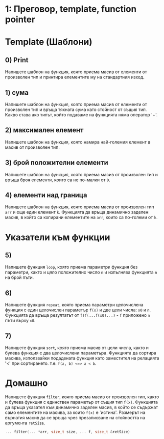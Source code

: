 # 1: Преговор, template, function pointer

# Template (Шаблони)

## 0) Print

Напишете шаблон на функция, която приема масив от елементи от произволен тип и принтира елементите му на стандартния изход.

## 1) сума

Напишете шаблон на функция, която приема масив от елементи от произволен тип и връща тяхната сума като стойност от същия тип. 
Какво става ако типът, който подаваме на функцията няма оператор '+'.

## 2) максимален елемент

Напишете шаблон на функция, която намира най-големия елемент в масив от произволен тип.

## 3) брой положителни елементи

Напишете шаблон на функция, която приема масив от произволен тип и връща броя елементи, които са не по-малки от `0`.

## 4) елементи над граница

Напишете шаблон на функция, която приема масив от произволен тип `arr` и още един елемент `k`. Функцията да връща динамично заделен масив, в който са копирани елементите на `arr`, които са по-големи от `k`.

# Указатели към функции

## 5) 
Напишете функция `loop`, която приема параметри функция без параметри, както и цяло положително число `n` и изпълнява функцията `n` на брой пъти.
## 6) 
Напишете функция `repeat`, която приема параметри целочислена функция с един целочислен параметър `f(x)` и две цели числа: `x0` и `n`. Функцията да връща резултатът от `f(f(...f(x0)...)` - `f` приложено `n` пъти върху `x0`.

## 7) 
Напишете функция `sort`, която приема масив от цели числа, както и булева функция с два целочислени параметъра. Функцията да сортира масива, използвайки подадената функция като заместител на релацията '<' при сортирането. т.е. `f(a, b) <=> a < b`.

# Домашно

Напишете функция `filter`, която приема масив от произволен тип, както и булева функция с единствен параметър от същия тип `f(x)`. Функцията да връща указател към динамично заделен масив, в който се съдържат само елементите на масива, за които `f(x)` е 'истина'. Размерът на върнатия масив да се връща чрез презаписване на стойността на аргумента `retSize`.
```cpp
... filter(... *arr, size_t size, ... f, size_t &retSize)
```

